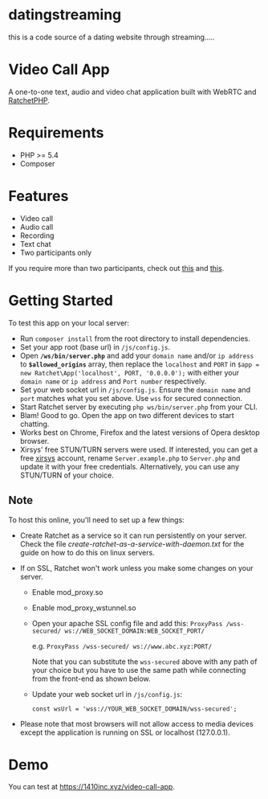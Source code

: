 # datingstreaming
this is a code source of a dating website through streaming.....

# Video Call App
A one-to-one text, audio and video chat application built with WebRTC and [RatchetPHP](https://github.com/ratchetphp/Ratchet).

# Requirements
- PHP >= 5.4
- Composer

# Features
- Video call
- Audio call
- Recording
- Text chat
- Two participants only

If you require more than two participants, check out [this](https://github.com/amirsanni/video-call-app-nodejs) and [this](https://github.com/amirsanni/conference-call-ratchet).

# Getting Started
To test this app on your local server:
- Run `composer install` from the root directory to install dependencies.
- Set your app root (base url) in `/js/config.js`.
- Open __`/ws/bin/server.php`__ and add your `domain name` and/or `ip address` to __`$allowed_origins`__ array, then replace the `localhost` and `PORT` in `$app = new Ratchet\App('localhost', PORT, '0.0.0.0');` with either your `domain name` or `ip address` and `Port number` respectively.
- Set your web socket url in `/js/config.js`. Ensure the `domain name` and `port` matches what you set above. Use `wss` for secured connection.
- Start Ratchet server by executing `php ws/bin/server.php` from your CLI.
- Blam! Good to go. Open the app on two different devices to start chatting.
- Works best on Chrome, Firefox and the latest versions of Opera desktop browser.
- Xirsys' free STUN/TURN servers were used. If interested, you can get a free [xirsys](https://xirsys.com/) account, rename `Server.example.php` to `Server.php` and update it with your free credentials. Alternatively, you can use any STUN/TURN of your choice.


## Note
To host this online, you'll need to set up a few things:
- Create Ratchet as a service so it can run persistently on your server. Check the file *create-ratchet-as-a-service-with-daemon.txt* for the guide on how to do this on linux servers.
- If on SSL, Ratchet won't work unless you make some changes on your server.
  - Enable mod_proxy.so
  - Enable mod_proxy_wstunnel.so
  - Open your apache SSL config file and add this: `ProxyPass /wss-secured/ ws://WEB_SOCKET_DOMAIN:WEB_SOCKET_PORT/`
   
    e.g. `ProxyPass /wss-secured/ ws://www.abc.xyz:PORT/`

    Note that you can substitute the `wss-secured` above with any path of your choice but you have to use the same path while connecting from the front-end as shown below.
    
  - Update your web socket url in `/js/config.js`:
    
    `const wsUrl = 'wss://YOUR_WEB_SOCKET_DOMAIN/wss-secured';`
    
 - Please note that most browsers will not allow access to media devices except the application is running on SSL or localhost (127.0.0.1).
 
 
 
 # Demo
 You can test at https://1410inc.xyz/video-call-app.

